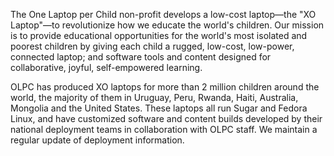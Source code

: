 The One Laptop per Child non-profit develops a low-cost laptop—the "XO Laptop"—to revolutionize how we educate the world's children. Our mission is to provide educational opportunities for the world's most isolated and poorest children by giving each child a rugged, low-cost, low-power, connected laptop; and software tools and content designed for collaborative, joyful, self-empowered learning.

OLPC has produced XO laptops for more than 2 million children around the world, the majority of them in Uruguay, Peru, Rwanda, Haiti, Australia, Mongolia and the United States. These laptops all run Sugar and Fedora Linux, and have customized software and content builds developed by their national deployment teams in collaboration with OLPC staff. We maintain a regular update of deployment information.